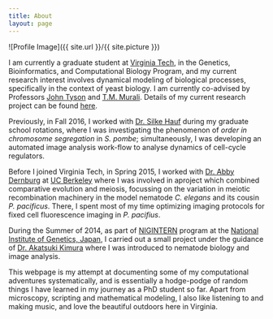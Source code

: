 ```yaml
---
title: About
layout: page
---
```

![Profile Image]({{ site.url }}/{{ site.picture }})

I am currently a graduate student at [Virginia Tech](http://www.vt.edu/), in the Genetics, Bioinformatics, and Computational Biology Program, and my current research interest involves dynamical modeling of biological processes, specifically in the context of yeast biology.
I am currently co-advised by Professors [John Tyson](http://mpf.biol.vt.edu/lab_website/) and [T.M. Murali](http://bioinformatics.cs.vt.edu/~murali/). Details of my current research project can be found [here]({{site.url}}/nutrient-signaling).

Previously, in Fall 2016, I worked with [Dr. Silke Hauf](http://www.hauflab.org/) during my graduate school rotations, where I was investigating the phenomenon of *order in chromosome segregation* in *S. pombe*; simultaneously, I was developing an automated image analysis work-flow to analyse dynamics of cell-cycle regulators.

Before I joined Virginia Tech, in Spring 2015, I worked with [Dr. Abby Dernburg](https://mcb.berkeley.edu/labs/dernburg/) at [UC Berkeley](http://www.berkeley.edu/) where I was involved in aproject which combined comparative evolution and meiosis, focussing on the variation in meiotic recombination machinery in the model nematode *C. elegans* and its cousin *P. pacificus*. There, I spent most of my time optimizing imaging protocols for fixed cell fluorescence imaging in  *P. pacifius*.

During the Summer of 2014, as part of [NIGINTERN](https://www.nig.ac.jp/jimu/soken/intern/2017/index.html) program at the [National Institute of Genetics, Japan](https://www.nig.ac.jp/nig/), I carried out a small project under the guidance of [Dr. Akatsuki Kimura](https://www.nig.ac.jp/nig/research/organization-top/organization/kimura) where I was introduced to nematode biology and image analysis.

This webpage is my attempt at documenting some of my computational adventures systematically, and is essentially a hodge-podge of random things I have learned in my journey as a PhD student so far. Apart from microscopy, scripting and mathematical modeling, I also like listening to and making music, and love the beautiful outdoors here in Virginia.

